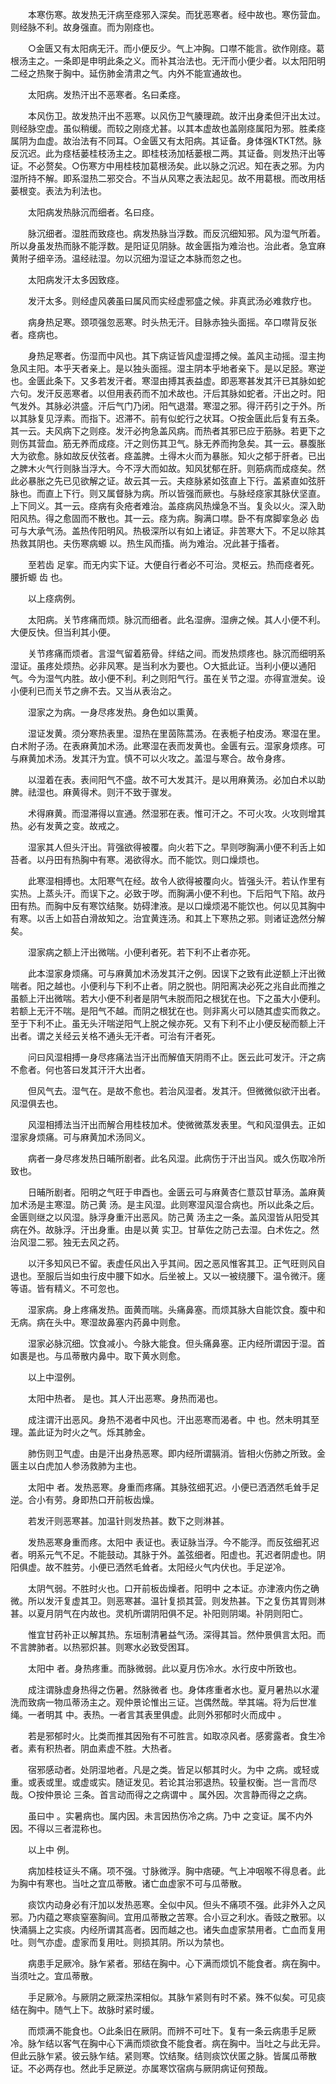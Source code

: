 <!-- { "loadSidebar": true } -->
　　本寒伤寒。故发热无汗病至痉邪入深矣。而犹恶寒者。经中故也。寒伤营血。则经脉不利。故身强直。而为刚痉也。

　　○金匮又有太阳病无汗。而小便反少。气上冲胸。口噤不能言。欲作刚痉。葛根汤主之。一条即是申明此条之义。而补其治法也。无汗而小便少者。以太阳阳明二经之热聚于胸中。延伤肺金清肃之气。内外不能宣通故也。

　　太阳病。发热汗出不恶寒者。名曰柔痉。

　　本风伤卫。故发热汗出不恶寒。以风伤卫气腠理疏。故汗出身柔但汗出太过。则经脉空虚。虽似稍缓。而较之刚痉尤甚。以其本虚故也盖刚痉属阳为邪。胜柔痉属阴为血虚。故治法有不同耳。○金匮又有太阳病。其证备。身体强KTKT然。脉反沉迟。此为痉栝蒌桂枝汤主之。即桂枝汤加栝蒌根二两。其证备。则发热汗出等证。不必赘矣。○伤寒方中用桂枝加葛根汤矣。此以脉之沉迟。知在表之邪。为内湿所持不解。即系湿热二邪交合。不当从风寒之表法起见。故不用葛根。而改用栝蒌根变。表法为利法也。

　　太阳病发热脉沉而细者。名曰痉。

　　脉沉细者。湿胜而致痉也。病发热脉当浮数。而反沉细知邪。风为湿气所着。所以身虽发热而脉不能浮数。是阳证见阴脉。故金匮指为难治也。治此者。急宜麻黄附子细辛汤。温经祛湿。勿以沉细为湿证之本脉而忽之也。

　　太阳病发汗太多因致痉。

　　发汗太多。则经虚风袭虽曰属风而实经虚邪盛之候。非真武汤必难救疗也。

　　病身热足寒。颈项强忽恶寒。时头热无汗。目脉赤独头面摇。卒口噤背反张者。痉病也。

　　身热足寒者。伤湿而中风也。其下病证皆风虚湿搏之候。盖风主动摇。湿主拘急风主阳。本乎天者亲上。是以独头面摇。湿主阴本乎地者亲下。是以足胫。寒逆也。金匮此条下。又多若发汗者。寒湿由搏其表益虚。即恶寒甚发其汗已其脉如蛇六句。发汗反恶寒者。以但用表药而不加术故也。汗后其脉如蛇者。汗出之时。阳气发外。其脉必洪盛。汗后气门乃闭。阳气退潜。寒湿之邪。得汗药引之于外。所以其脉复见浮素。而指下。迟滞不。前有似蛇行之状耳。○按金匮此后复有五条。其一云。夫风病下之则痉。发汗必拘急盖风病。而热者其邪已应于筋脉。若更下之则伤其营血。筋无养而成痉。汗之则伤其卫气。脉无养而拘急矣。其一云。暴腹胀大为欲愈。脉如故反伏弦者。痉盖脾。土得木火而为暴胀。知火之郁于肝者。已出之脾木火气行则脉当浮大。今不浮大而如故。知风犹郁在肝。则筋病而成痉矣。然此必暴胀之先已见欲解之证。故云其一云。夫痉脉紧如弦直上下行。盖紧直如弦肝脉也。而直上下行。则又属督脉为病。所以皆强而厥也。与脉经痉家其脉伏坚直。上下同义。其一云。痉病有灸疮者难治。盖痉病风热燥急不当。复灸以火。深入助阳风热。得之愈固而不散也。其一云。痉为病。胸满口噤。卧不有席脚挛急必 齿可与大承气汤。盖热传阳明风。热极深所以有如上诸证。非苦寒大下。不足以除其热救其阴也。夫伤寒病螈 以。热生风而搐。尚为难治。况此甚于搐者。

　　至若齿 足挛。而无内实下证。大便自行者必不可治。灵枢云。热而痉者死。腰折螈 齿 也。

　　以上痉病例。

　　太阳病。关节疼痛而烦。脉沉而细者。此名湿痹。湿痹之候。其人小便不利。大便反快。但当利其小便。

　　关节疼痛而烦者。言湿气留着筋骨。绊结之间。而发热烦疼也。脉沉而细明系湿证。虽疼处烦热。必非风寒。是当利水为要也。○大抵此证。当利小便以通阳气。今为湿气内胜。故小便不利。利之则阳气行。虽在关节之湿。亦得宣泄矣。设小便利已而关节之痹不去。又当从表治之。

　　湿家之为病。一身尽疼发热。身色如以熏黄。

　　湿证发黄。须分寒热表里。湿热在里茵陈蒿汤。在表栀子柏皮汤。寒湿在里。白术附子汤。在表麻黄加术汤。此寒湿在表而发黄也。金匮有云。湿家身烦疼。可与麻黄加术汤。发其汗为宜。慎不可以火攻之。盖湿与寒合。故令身疼。

　　以湿着在表。表间阳气不盛。故不可大发其汗。是以用麻黄汤。必加白术以助脾。祛湿也。麻黄得术。则汗不致于骤发。

　　术得麻黄。而湿滞得以宣通。然湿邪在表。惟可汗之。不可火攻。火攻则增其热。必有发黄之变。故戒之。

　　湿家其人但头汗出。背强欲得被覆。向火若下之。早则哕胸满小便不利舌上如苔者。以丹田有热胸中有寒。渴欲得水。而不能饮。则口燥烦也。

　　此寒湿相搏也。太阳寒气在经。故令人欲得被覆向火。皆强头汗。若认作里有实热。上蒸头汗。而误下之。必致于哕。而胸满小便不利也。下后阳气下陷。故丹田有热。而胸中反有寒饮结聚。妨碍津液。是以口燥烦渴不能饮也。何以见其胸中有寒。以舌上如苔白滑故知之。治宜黄连汤。和其上下寒热之邪。则诸证逸然分解矣。

　　湿家病之额上汗出微喘。小便利者死。若下利不止者亦死。

　　此本湿家身烦痛。可与麻黄加术汤发其汗之例。因误下之致有此逆额上汗出微喘者。阳之越也。小便利与下利不止者。阴之脱也。阴阳离决必死之兆自此而推之虽额上汗出微喘。若大小便不利者是阴气未脱而阳之根犹在也。下之虽大小便利。若额上无汗不喘。是阳气不越。而阴之根犹在也。则非离火可以随其虚实而救之。至于下利不止。虽无头汗喘逆阳气上脱之候亦死。又有下利不止小便反秘而额上汗出者。谓之关经云关格不通头无汗者。可治有汗者死。

　　问曰风湿相搏一身尽疼痛法当汗出而解值天阴雨不止。医云此可发汗。汗之病不愈者。何也答曰发其汗汗大出者。

　　但风气去。湿气在。是故不愈也。若治风湿者。发其汗。但微微似欲汗出者。风湿俱去也。

　　风湿相搏法当汗出而解合用桂枝加术。使微微蒸发表里。气和风湿俱去。正如湿家身烦痛。可与麻黄加术汤同义。

　　病者一身尽疼发热日晡所剧者。此名风湿。此病伤于汗出当风。或久伤取冷所致也。

　　日晡所剧者。阳明之气旺于申酉也。金匮云可与麻黄杏仁薏苡甘草汤。盖麻黄加术汤是主寒湿。防己黄 汤。是主风湿。此则寒湿风湿合病也。所以此条之后。金匮则继之以风湿。脉浮身重汗出恶风。防己黄 汤主之一条。盖风湿皆从阳受其病在外。故脉浮。汗出身重。由是以黄 实卫。甘草佐之防己去湿。白术佐之。然治风湿二邪。独无去风之药。

　　以汗多知风已不留。表虚任风出入乎其间。因之恶风惟客其卫。正气旺则风自退也。至服后当如虫行皮中腰下如水。后坐被上。又以一被绕腰下。温令微汗。瘥等语。皆有精义。不可忽也。

　　湿家病。身上疼痛发热。面黄而喘。头痛鼻塞。而烦其脉大自能饮食。腹中和无病。病在头中。寒湿故鼻塞内药鼻中则愈。

　　湿家必脉沉细。饮食减小。今脉大能食。但头痛鼻塞。正内经所谓因于湿。首如裹是也。与瓜蒂散内鼻中。取下黄水则愈。

　　以上中湿例。

　　太阳中热者。 是也。其人汗出恶寒。身热而渴也。

　　成注谓汗出恶风。身热不渴者中风也。汗出恶寒而渴者。中 也。然未明其至理。盖此证为时火之气。烁其肺金。

　　肺伤则卫气虚。由是汗出身热恶寒。即内经所谓膈消。皆相火伤肺之所致。金匮主以白虎加人参汤救肺为主也。

　　太阳中 者。发热恶寒。身重而疼痛。其脉弦细芤迟。小便已洒洒然毛耸手足逆。合小有劳。身即热口开前板齿燥。

　　若发汗则恶寒甚。加温针则发热甚。数下之则淋甚。

　　发热恶寒身重而疼。太阳中 表证也。表证脉当浮。今不能浮。而反弦细芤迟者。明系元气不足。不能鼓动。其脉于外。盖弦细者。阳虚也。芤迟者阴虚也。阴阳俱虚。故不胜劳。小便已洒然毛耸者。太阳经火气内伏也。手足逆冷。

　　太阴气弱。不胜时火也。口开前板齿燥者。阳明中 之本证。亦津液内伤之确微。所以发汗复虚其卫。则恶寒甚。温针复损其营。则发热甚。下之复伤其胃则淋甚。以夏月阴气在内故也。灵机所谓阴阳俱不足。补阳则阴竭。补阴则阳亡。

　　惟宜甘药补正以解其热。东垣制清暑益气汤。深得其旨。然仲景俱言太阳。而不言脾肺者。以热邪炽甚。则寒水必致受困耳。

　　太阳中 者。身热疼重。而脉微弱。此以夏月伤冷水。水行皮中所致也。

　　成注谓脉虚身热得之伤暑。然脉微者 也。身体疼重者水也。夏月暑热以水灌洗而致病一物瓜蒂汤主之。观仲景论惟出三证。岂偶然哉。举其端。将为后世准绳。一者明其 中。表热。一者言其表里俱虚。此则外邪郁时火而成中 。

　　若是邪郁时火。比类而推其因殆有不可胜言。如取凉风者。感雾露者。食生冷者。素有积热者。阴血素虚不胜。大热者。

　　宿邪感动者。处阴湿地者。凡是之类。皆足以郁其时火。为中 之病。或轻或重。或表或里。或虚或实。随证发见。若论其治邪退热。较量权衡。岂一言而尽哉。○按仲景论 三条。首言动而得之之病谓中 。属外因。次言静而得之之病。

　　虽曰中 。实暑病也。属内因。未言因热伤冷之病。乃中 之变证。属不内外因。不得以三者混称也。

　　以上中 例。

　　病加桂枝证头不痛。项不强。寸脉微浮。胸中痞硬。气上冲咽喉不得息者。此为胸中有寒也。当吐之宜瓜蒂散。诸亡血虚家不可与瓜蒂散。

　　痰饮内动身必有汗加以发热恶寒。全似中风。但头不痛项不强。此非外入之风邪。乃内蕴之寒痰窒塞胸间。宜用瓜蒂散之苦寒。合小豆之利水。香豉之散邪。以快涌膈上之实痰。内经所谓其高者。因而越之也。诸失血虚家禁用者。亡血而复用吐。则气亦虚。虚家而复用吐。则损其阴。所以为禁也。

　　病患手足厥冷。脉乍紧者。邪结在胸中。心下满而烦饥不能食者。病在胸中。当须吐之。宜瓜蒂散。

　　手足厥冷。与厥阴之厥深热深相似。其脉乍紧则有时不紧。殊不似矣。可见痰结在胸中。随气上下。故脉时紧时缓。

　　而烦满不能食也。○此条旧在厥阴。而辨不可吐下。复有一条云病患手足厥冷。脉乍结以客气在胸中心下满而烦欲食不能食者。病在胸中。当吐之与此无异。但此云脉乍紧。彼云脉乍结。紧则寒。饮结聚。结则痰饮伏匿之脉。皆属瓜蒂散证。不必两存也。然此手足厥逆。亦属寒饮宿病与厥阴病证何预哉。

